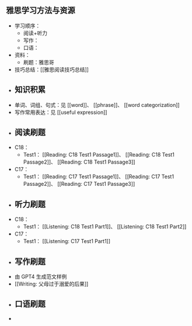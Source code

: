 ## 雅思学习方法与资源
- 学习顺序：
	- 阅读+听力
	- 写作：
	- 口语：
- 资料：
	- 刷题：雅思哥
- 技巧总结：[[雅思阅读技巧总结]]
- ## 知识积累
- 单词、词组、句式：见 [[word]]、 [[phrase]]、 [[word categorization]]
- 写作常用表达：见 [[useful expression]]
- ## 阅读刷题
- C18：
	- Test1： [[Reading: C18 Test1 Passage1]]、 [[Reading: C18 Test1 Passage2]]、 [[Reading: C18 Test1 Passage3]]
- C17：
	- Test1： [[Reading: C17 Test1 Passage1]]、 [[Reading: C17 Test1 Passage2]]、 [[Reading: C17 Test1 Passage3]]
- ## 听力刷题
- C18：
	- Test1： [[Listening: C18 Test1 Part1]]、 [[Listening: C18 Test1 Part2]]
- C17：
	- Test1： [[Listening: C17 Test1 Part1]]
- ## 写作刷题
- 由 GPT4 生成范文样例
- [[Writing: 父母过于溺爱的后果]]
- ## 口语刷题
-